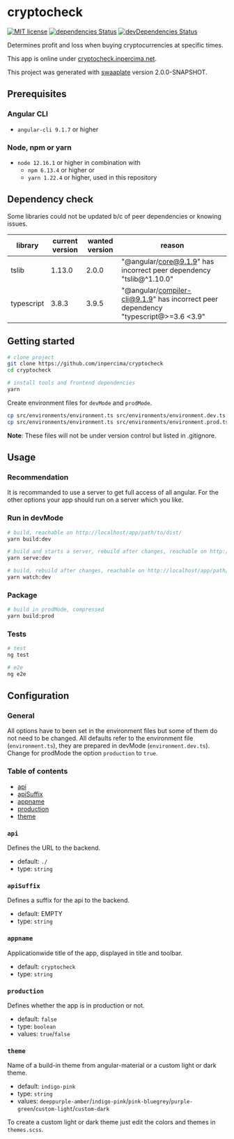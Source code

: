 # cryptocheck

[![MIT license](https://img.shields.io/badge/license-MIT-blue.svg)](./LICENSE.md)
[![dependencies Status](https://david-dm.org/inpercima/cryptocheck/status.svg)](https://david-dm.org/inpercima/cryptocheck)
[![devDependencies Status](https://david-dm.org/inpercima/cryptocheck/dev-status.svg)](https://david-dm.org/inpercima/cryptocheck?type=dev)

Determines profit and loss when buying cryptocurrencies at specific times.

This app is online under [cryptocheck.inpercima.net](http://cryptocheck.inpercima.net).

This project was generated with [swaaplate](https://github.com/inpercima/swaaplate) version 2.0.0-SNAPSHOT.

## Prerequisites

### Angular CLI

* `angular-cli 9.1.7` or higher

### Node, npm or yarn

* `node 12.16.1` or higher in combination with
  * `npm 6.13.4` or higher or
  * `yarn 1.22.4` or higher, used in this repository

## Dependency check

Some libraries could not be updated b/c of peer dependencies or knowing issues.

| library    | current version | wanted version | reason |
| ---------- | --------------- | -------------- | ------ |
| tslib      | 1.13.0          | 2.0.0          | "@angular/core@9.1.9" has incorrect peer dependency "tslib@^1.10.0" |
| typescript | 3.8.3           | 3.9.5          | "@angular/compiler-cli@9.1.9" has incorrect peer dependency "typescript@>=3.6 <3.9" |

## Getting started

```bash
# clone project
git clone https://github.com/inpercima/cryptocheck
cd cryptocheck

# install tools and frontend dependencies
yarn
```

Create environment files for `devMode` and `prodMode`.

```bash
cp src/environments/environment.ts src/environments/environment.dev.ts
cp src/environments/environment.ts src/environments/environment.prod.ts
```

**Note**: These files will not be under version control but listed in .gitignore.

## Usage

### Recommendation

It is recommanded to use a server to get full access of all angular.
For the other options your app should run on a server which you like.

### Run in devMode

```bash
# build, reachable on http://localhost/app/path/to/dist/
yarn build:dev

# build and starts a server, rebuild after changes, reachable on http://localhost:4200/
yarn serve:dev

# build, rebuild after changes, reachable on http://localhost/app/path/to/dist/
yarn watch:dev
```

### Package

```bash
# build in prodMode, compressed
yarn build:prod
```

### Tests

```bash
# test
ng test

# e2e
ng e2e
```

## Configuration

### General

All options have to been set in the environment files but some of them do not need to be changed.
All defaults refer to the environment file (`environment.ts`), they are prepared in devMode (`environment.dev.ts`).
Change for prodMode the option `production` to `true`.

### Table of contents

* [api](#api)
* [apiSuffix](#apiSuffix)
* [appname](#appname)
* [production](#production)
* [theme](#theme)

### `api`

Defines the URL to the backend.

* default: `./`
* type: `string`

### `apiSuffix`

Defines a suffix for the api to the backend.

* default: EMPTY
* type: `string`

### `appname`

Applicationwide title of the app, displayed in title and toolbar.

* default: `cryptocheck`
* type: `string`

### `production`

Defines whether the app is in production or not.

* default: `false`
* type: `boolean`
* values: `true`/`false`

### `theme`

Name of a build-in theme from angular-material or a custom light or dark theme.

* default: `indigo-pink`
* type: `string`
* values: `deeppurple-amber`/`indigo-pink`/`pink-bluegrey`/`purple-green`/`custom-light`/`custom-dark`

To create a custom light or dark theme just edit the colors and themes in `themes.scss`.
